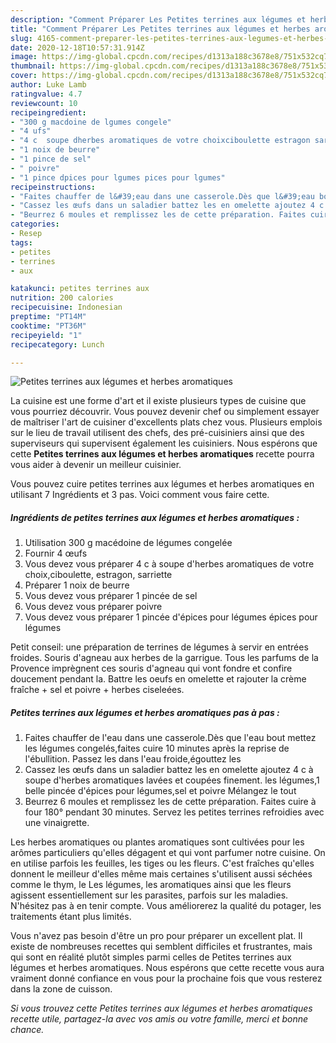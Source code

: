 ```yaml
---
description: "Comment Préparer Les Petites terrines aux légumes et herbes aromatiques"
title: "Comment Préparer Les Petites terrines aux légumes et herbes aromatiques"
slug: 4165-comment-preparer-les-petites-terrines-aux-legumes-et-herbes-aromatiques
date: 2020-12-18T10:57:31.914Z
image: https://img-global.cpcdn.com/recipes/d1313a188c3678e8/751x532cq70/petites-terrines-aux-legumes-et-herbes-aromatiques-photo-principale-de-la-recette.jpg
thumbnail: https://img-global.cpcdn.com/recipes/d1313a188c3678e8/751x532cq70/petites-terrines-aux-legumes-et-herbes-aromatiques-photo-principale-de-la-recette.jpg
cover: https://img-global.cpcdn.com/recipes/d1313a188c3678e8/751x532cq70/petites-terrines-aux-legumes-et-herbes-aromatiques-photo-principale-de-la-recette.jpg
author: Luke Lamb
ratingvalue: 4.7
reviewcount: 10
recipeingredient:
- "300 g macdoine de lgumes congele"
- "4 ufs"
- "4 c  soupe dherbes aromatiques de votre choixciboulette estragon sarriette"
- "1 noix de beurre"
- "1 pince de sel"
- " poivre"
- "1 pince dpices pour lgumes pices pour lgumes"
recipeinstructions:
- "Faites chauffer de l&#39;eau dans une casserole.Dès que l&#39;eau bout mettez les légumes congelés,faites cuire 10 minutes après la reprise de l&#39;ébullition. Passez les dans l&#39;eau froide,égouttez les"
- "Cassez les œufs dans un saladier battez les en omelette ajoutez 4 c à soupe d&#39;herbes aromatiques lavées et coupées finement. les légumes,1 belle pincée d&#39;épices pour légumes,sel et poivre Mélangez le tout"
- "Beurrez 6 moules et remplissez les de cette préparation. Faites cuire à four 180° pendant 30 minutes. Servez les petites terrines refroidies avec une vinaigrette."
categories:
- Resep
tags:
- petites
- terrines
- aux

katakunci: petites terrines aux 
nutrition: 200 calories
recipecuisine: Indonesian
preptime: "PT14M"
cooktime: "PT36M"
recipeyield: "1"
recipecategory: Lunch

---
```



![Petites terrines aux légumes et herbes aromatiques](https://img-global.cpcdn.com/recipes/d1313a188c3678e8/751x532cq70/petites-terrines-aux-legumes-et-herbes-aromatiques-photo-principale-de-la-recette.jpg)

La cuisine est une forme d'art et il existe plusieurs types de cuisine que vous pourriez découvrir. Vous pouvez devenir chef ou simplement essayer de maîtriser l'art de cuisiner d'excellents plats chez vous. Plusieurs emplois sur le lieu de travail utilisent des chefs, des pré-cuisiniers ainsi que des superviseurs qui supervisent également les cuisiniers. Nous espérons que cette <strong> Petites terrines aux légumes et herbes aromatiques </strong> recette pourra vous aider à devenir un meilleur cuisinier.

<!--inarticleads1-->

Vous pouvez cuire petites terrines aux légumes et herbes aromatiques en utilisant 7 Ingrédients et 3 pas. Voici comment vous faire cette.

##### Ingrédients de petites terrines aux légumes et herbes aromatiques :

1. Utilisation 300 g macédoine de légumes congelée
1. Fournir 4 œufs
1. Vous devez vous préparer 4 c à soupe d&#39;herbes aromatiques de votre choix,ciboulette, estragon, sarriette
1. Préparer 1 noix de beurre
1. Vous devez vous préparer 1 pincée de sel
1. Vous devez vous préparer  poivre
1. Vous devez vous préparer 1 pincée d&#39;épices pour légumes épices pour légumes


Petit conseil: une préparation de terrines de légumes à servir en entrées froides. Souris d&#39;agneau aux herbes de la garrigue. Tous les parfums de la Provence imprègnent ces souris d&#39;agneau qui vont fondre et confire doucement pendant la. Battre les oeufs en omelette et rajouter la crème fraîche + sel et poivre + herbes ciseleées. 

<!--inarticleads2-->

##### Petites terrines aux légumes et herbes aromatiques pas à pas :

1. Faites chauffer de l&#39;eau dans une casserole.Dès que l&#39;eau bout mettez les légumes congelés,faites cuire 10 minutes après la reprise de l&#39;ébullition. Passez les dans l&#39;eau froide,égouttez les
1. Cassez les œufs dans un saladier battez les en omelette ajoutez 4 c à soupe d&#39;herbes aromatiques lavées et coupées finement. les légumes,1 belle pincée d&#39;épices pour légumes,sel et poivre Mélangez le tout
1. Beurrez 6 moules et remplissez les de cette préparation. Faites cuire à four 180° pendant 30 minutes. Servez les petites terrines refroidies avec une vinaigrette.


Les herbes aromatiques ou plantes aromatiques sont cultivées pour les arômes particuliers qu&#39;elles dégagent et qui vont parfumer notre cuisine. On en utilise parfois les feuilles, les tiges ou les fleurs. C&#39;est fraîches qu&#39;elles donnent le meilleur d&#39;elles même mais certaines s&#39;utilisent aussi séchées comme le thym, le Les légumes, les aromatiques ainsi que les fleurs agissent essentiellement sur les parasites, parfois sur les maladies. N&#39;hésitez pas à en tenir compte. Vous améliorerez la qualité du potager, les traitements étant plus limités. 

<!--inarticleads1-->

<p>
Vous n'avez pas besoin d'être un pro pour préparer un excellent plat. Il existe de nombreuses recettes qui semblent difficiles et frustrantes, mais qui sont en réalité plutôt simples parmi celles de Petites terrines aux légumes et herbes aromatiques. Nous espérons que cette recette vous aura vraiment donné confiance en vous pour la prochaine fois que vous resterez dans la zone de cuisson.
</p>

<p>
<i>Si vous trouvez cette Petites terrines aux légumes et herbes aromatiques recette utile, partagez-la avec vos amis ou votre famille, merci et bonne chance.</i>
</p>
